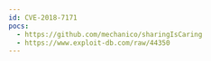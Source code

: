 ```yaml
---
id: CVE-2018-7171
pocs:
  - https://github.com/mechanico/sharingIsCaring
  - https://www.exploit-db.com/raw/44350
---
```

